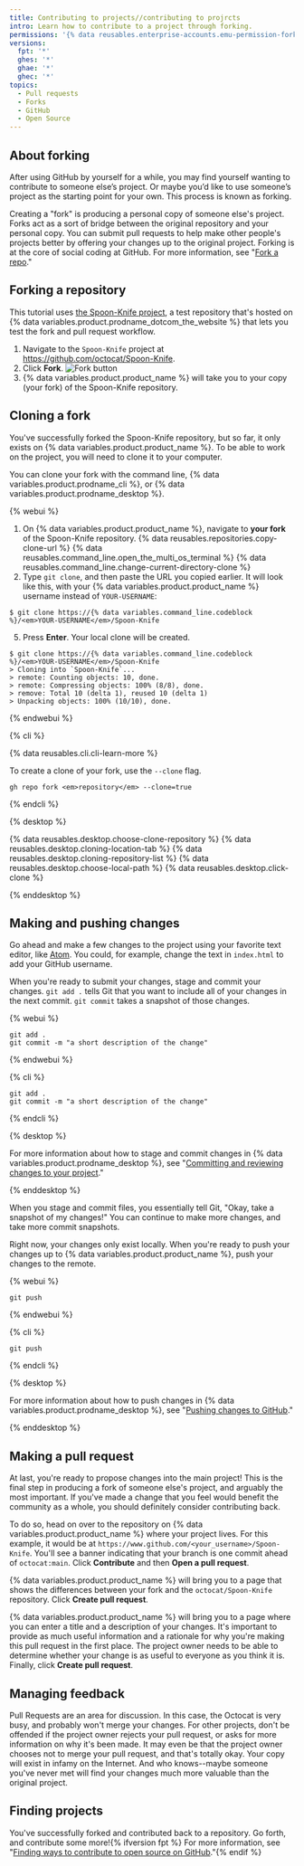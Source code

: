 ```yaml
---
title: Contributing to projects//contributing to projrcts
intro: Learn how to contribute to a project through forking.
permissions: '{% data reusables.enterprise-accounts.emu-permission-fork %}'
versions:
  fpt: '*'
  ghes: '*'
  ghae: '*'
  ghec: '*'
topics:
  - Pull requests
  - Forks
  - GitHub
  - Open Source
---
```


## About forking

After using GitHub by yourself for a while, you may find yourself wanting to contribute to someone else’s project. Or maybe you’d like to use someone’s project as the starting point for your own. This process is known as forking.

Creating a "fork" is producing a personal copy of someone else's project. Forks act as a sort of bridge between the original repository and your personal copy. You can submit pull requests to help make other people's projects better by offering your changes up to the original project. Forking is at the core of social coding at GitHub. For more information, see "[Fork a repo](/get-started/quickstart/fork-a-repo)."

## Forking a repository

This tutorial uses [the Spoon-Knife project](https://github.com/octocat/Spoon-Knife), a test repository that's hosted on {% data variables.product.prodname_dotcom_the_website %} that lets you test the fork and pull request workflow.

1. Navigate to the `Spoon-Knife` project at https://github.com/octocat/Spoon-Knife.
2. Click **Fork**.
   ![Fork button](/assets/images/help/repository/fork_button.jpg)
1. {% data variables.product.product_name %} will take you to your copy (your fork) of the Spoon-Knife repository.

## Cloning a fork

You've successfully forked the Spoon-Knife repository, but so far, it only exists on {% data variables.product.product_name %}. To be able to work on the project, you will need to clone it to your computer.

You can clone your fork with the command line, {% data variables.product.prodname_cli %}, or {% data variables.product.prodname_desktop %}.

{% webui %}

1. On {% data variables.product.product_name %}, navigate to **your fork** of the Spoon-Knife repository.
{% data reusables.repositories.copy-clone-url %}
{% data reusables.command_line.open_the_multi_os_terminal %}
{% data reusables.command_line.change-current-directory-clone %}
4. Type `git clone`, and then paste the URL you copied earlier. It will look like this, with your {% data variables.product.product_name %} username instead of `YOUR-USERNAME`:
  ```shell
  $ git clone https://{% data variables.command_line.codeblock %}/<em>YOUR-USERNAME</em>/Spoon-Knife
  ```

5. Press **Enter**. Your local clone will be created.
  ```shell
  $ git clone https://{% data variables.command_line.codeblock %}/<em>YOUR-USERNAME</em>/Spoon-Knife
  > Cloning into `Spoon-Knife`...
  > remote: Counting objects: 10, done.
  > remote: Compressing objects: 100% (8/8), done.
  > remove: Total 10 (delta 1), reused 10 (delta 1)
  > Unpacking objects: 100% (10/10), done.
  ```

{% endwebui %}

{% cli %}

{% data reusables.cli.cli-learn-more %}

To create a clone of your fork, use the `--clone` flag.

```shell
gh repo fork <em>repository</em> --clone=true
```

{% endcli %}

{% desktop %}

{% data reusables.desktop.choose-clone-repository %}
{% data reusables.desktop.cloning-location-tab %}
{% data reusables.desktop.cloning-repository-list %}
{% data reusables.desktop.choose-local-path %}
{% data reusables.desktop.click-clone %}

{% enddesktop %}

## Making and pushing changes

Go ahead and make a few changes to the project using your favorite text editor, like [Atom](https://atom.io). You could, for example, change the text in `index.html` to add your GitHub username.

When you're ready to submit your changes, stage and commit your changes. `git add .` tells Git that you want to include all of your changes in the next commit. `git commit` takes a snapshot of those changes.

{% webui %}

```shell
git add .
git commit -m "a short description of the change"
```

{% endwebui %}

{% cli %}

```shell
git add .
git commit -m "a short description of the change"
```

{% endcli %}

{% desktop %}

For more information about how to stage and commit changes in {% data variables.product.prodname_desktop %}, see "[Committing and reviewing changes to your project](/desktop/contributing-and-collaborating-using-github-desktop/making-changes-in-a-branch/committing-and-reviewing-changes-to-your-project#selecting-changes-to-include-in-a-commit)."

{% enddesktop %}

When you stage and commit files, you essentially tell Git, "Okay, take a snapshot of my changes!" You can continue to make more changes, and take more commit snapshots.

Right now, your changes only exist locally. When you're ready to push your changes up to {% data variables.product.product_name %}, push your changes to the remote.

{% webui %}

```shell
git push
```

{% endwebui %}

{% cli %}

```shell
git push
```

{% endcli %}

{% desktop %}

For more information about how to push changes in {% data variables.product.prodname_desktop %}, see "[Pushing changes to GitHub](/desktop/contributing-and-collaborating-using-github-desktop/making-changes-in-a-branch/pushing-changes-to-github)."

{% enddesktop %}

## Making a pull request

At last, you're ready to propose changes into the main project! This is the final step in producing a fork of someone else's project, and arguably the most important. If you've made a change that you feel would benefit the community as a whole, you should definitely consider contributing back.

To do so, head on over to the repository on {% data variables.product.product_name %} where your project lives. For this example, it would be at `https://www.github.com/<your_username>/Spoon-Knife`. You'll see a banner indicating that your branch is one commit ahead of `octocat:main`. Click **Contribute** and then **Open a pull request**.

{% data variables.product.product_name %} will bring you to a page that shows the differences between your fork and the `octocat/Spoon-Knife` repository. Click **Create pull request**.

{% data variables.product.product_name %} will bring you to a page where you can enter a title and a description of your changes. It's important to provide as much useful information and a rationale for why you're making this pull request in the first place. The project owner needs to be able to determine whether your change is as useful to everyone as you think it is. Finally, click **Create pull request**.

## Managing feedback

Pull Requests are an area for discussion. In this case, the Octocat is very busy, and probably won't merge your changes. For other projects, don't be offended if the project owner rejects your pull request, or asks for more information on why it's been made. It may even be that the project owner chooses not to merge your pull request, and that's totally okay. Your copy will exist in infamy on the Internet. And who knows--maybe someone you've never met will find your changes much more valuable than the original project.

## Finding projects

You've successfully forked and contributed back to a repository. Go forth, and
contribute some more!{% ifversion fpt %} For more information, see "[Finding ways to contribute to open source on GitHub](/get-started/exploring-projects-on-github/finding-ways-to-contribute-to-open-source-on-github)."{% endif %}
